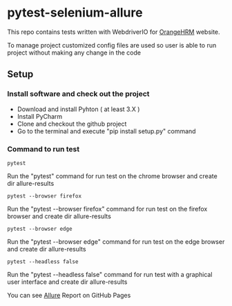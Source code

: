 # pytest-selenium-allure
This repo contains tests written with WebdriverIO for [OrangeHRM](https://opensource-demo.orangehrmlive.com/) website.

To manage project customized config files are used so user is able to run project without making any change in the code

## Setup

### Install software and check out the project
- Download and install Pyhton ( at least 3.X )
- Install PyCharm
- Clone and checkout the github project 
- Go to the terminal and execute "pip install setup.py" command
  
### Command to run test 
```
pytest
```
Run the "pytest" command for run test on the chrome browser and create dir allure-results

```
pytest --browser firefox
```
Run the "pytest --browser firefox" command for run test on the firefox browser and create dir allure-results

```
pytest --browser edge
```
Run the "pytest --browser edge" command for run test on the edge browser and create dir allure-results

```
pytest --headless false
```
Run the "pytest --headless false" command for run test with a graphical user interface and create dir allure-results

You can see [Allure](https://leraroy.github.io/pytest-selenium-allure/) Report on GitHub Pages

